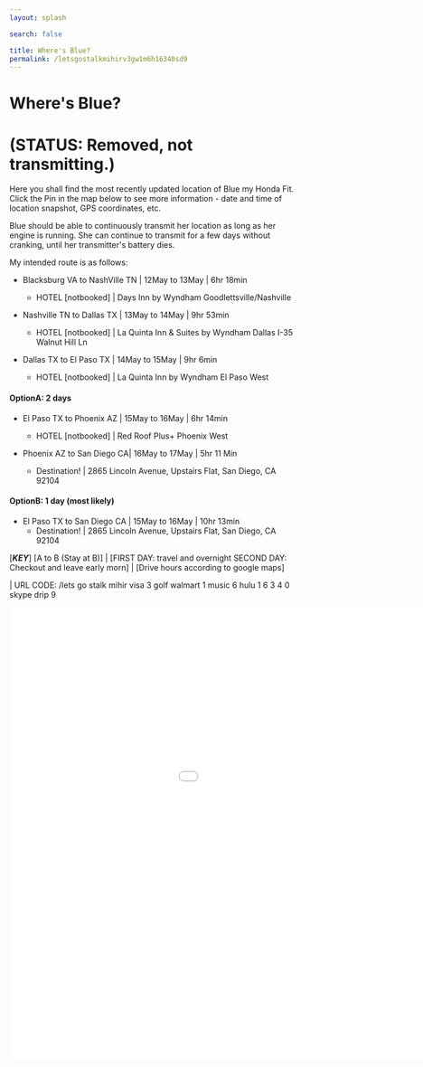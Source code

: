 ```yaml
---
layout: splash

search: false

title: Where's Blue? 
permalink: /letsgostalkmihirv3gw1m6h16340sd9
---
```


# Where's Blue? 
# (STATUS: Removed, not transmitting.)

Here you shall find the most recently updated location of Blue my Honda Fit. Click the Pin in the map below to see more information - date and time of location snapshot, GPS coordinates, etc.  

Blue should be able to continuously transmit her location as long as her engine is running. She can continue to transmit for a few days without cranking, until her transmitter's battery dies.

My intended route is as follows:  

* Blacksburg VA to NashVille TN | 12May to 13May | 6hr 18min
  * HOTEL [notbooked] | Days Inn by Wyndham Goodlettsville/Nashville

* Nashville TN to Dallas TX | 13May to 14May | 9hr 53min
  * HOTEL [notbooked] | La Quinta Inn & Suites by Wyndham Dallas I-35 Walnut Hill Ln  

* Dallas TX to El Paso TX | 14May to 15May | 9hr 6min
  * HOTEL [notbooked] | La Quinta Inn by Wyndham El Paso West

#### OptionA: 2 days

* El Paso TX to Phoenix AZ | 15May to 16May | 6hr 14min
  * HOTEL [notbooked] | Red Roof Plus+ Phoenix West

* Phoenix AZ to San Diego CA| 16May to 17May | 5hr 11 Min
  * Destination! | 2865 Lincoln Avenue, Upstairs Flat, San Diego, CA 92104  

#### OptionB: 1 day (most likely)

* El Paso TX to San Diego CA | 15May to 16May | 10hr 13min
  * Destination! | 2865 Lincoln Avenue, Upstairs Flat, San Diego, CA 92104

[***KEY***] [A to B (Stay at B)] | [FIRST DAY: travel and overnight SECOND DAY: Checkout and leave early morn] | [Drive hours according to google maps]

| URL CODE: /lets go stalk mihir visa 3 golf walmart 1 music 6 hulu 1 6 3 4 0 skype drip 9

<p align="center">
    <iframe name="fmeeframe" style="width: 1200px; height: 800px" frameborder="0" scrolling="no" marginheight="0" marginwidth="0" src="//www.followmee.com/maps.aspx?key=0e9b2deaf825b3370a4e7fe1cf4f341d&username=orangesapples&type=2&deviceid=12452254&function=currentfordevice&rt=1"></iframe>
</p>
